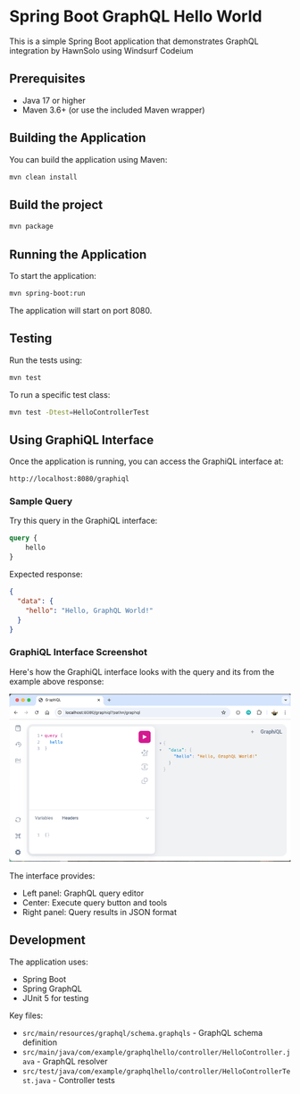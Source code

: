 # Spring Boot GraphQL Hello World

This is a simple Spring Boot application that demonstrates GraphQL integration by HawnSolo using Windsurf Codeium 

## Prerequisites

- Java 17 or higher
- Maven 3.6+ (or use the included Maven wrapper)

## Building the Application

You can build the application using Maven:

```bash
mvn clean install
```

## Build the project

```bash
mvn package
```

## Running the Application

To start the application:

```bash
mvn spring-boot:run
```

The application will start on port 8080.

## Testing

Run the tests using:

```bash
mvn test
```

To run a specific test class:

```bash
mvn test -Dtest=HelloControllerTest
```

## Using GraphiQL Interface

Once the application is running, you can access the GraphiQL interface at:

```
http://localhost:8080/graphiql
```

### Sample Query

Try this query in the GraphiQL interface:

```graphql
query {
    hello
}
```

Expected response:
```json
{
  "data": {
    "hello": "Hello, GraphQL World!"
  }
}
```

### GraphiQL Interface Screenshot

Here's how the GraphiQL interface looks with the query and its from the example above response:

![GraphiQL Interface][def]

The interface provides:
- Left panel: GraphQL query editor
- Center: Execute query button and tools
- Right panel: Query results in JSON format

## Development

The application uses:
- Spring Boot
- Spring GraphQL
- JUnit 5 for testing

Key files:
- `src/main/resources/graphql/schema.graphqls` - GraphQL schema definition
- `src/main/java/com/example/graphqlhello/controller/HelloController.java` - GraphQL resolver
- `src/test/java/com/example/graphqlhello/controller/HelloControllerTest.java` - Controller tests


[def]: docs/graphiql-interface-test.png